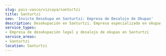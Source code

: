 ```yaml
---
slug: pais-vasco/vizcaya/santurtzi
title: Santurtzi
seo: 'Invicto Desokupa en Santurtzi: Empresa de Desalojo de Okupas'
description: Desokupación en Santurtzi. Empresa especializada en okupas. Mediación legal y desalojo express. Presupuesto gratuito.
service_types:
- Empresa de desokupación legal y desalojo de okupas en Santurtzi
service_areas:
- Santurtzi
location: Santurtzi
---
```

